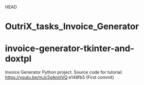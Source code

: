  HEAD
# OutriX_tasks_Invoice_Generator

# invoice-generator-tkinter-and-doxtpl
Invoice Generator Python project. Source code for tutorial: https://youtu.be/mJc5gAnnlVQ
 e148fb5 (First commit)
